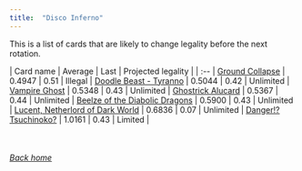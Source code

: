 ```yaml
---
title:  "Disco Inferno"
---
```


This is a list of cards that are likely to change legality before the next rotation.

| Card name | Average | Last | Projected legality |
| :-- |
[Ground Collapse](https://db.ygoprodeck.com/card/?search=Ground%20Collapse) | 0.4947 | 0.51 | Illegal |
[Doodle Beast - Tyranno](https://db.ygoprodeck.com/card/?search=Doodle%20Beast%20-%20Tyranno) | 0.5044 | 0.42 | Unlimited |
[Vampire Ghost](https://db.ygoprodeck.com/card/?search=Vampire%20Ghost) | 0.5348 | 0.43 | Unlimited |
[Ghostrick Alucard](https://db.ygoprodeck.com/card/?search=Ghostrick%20Alucard) | 0.5367 | 0.44 | Unlimited |
[Beelze of the Diabolic Dragons](https://db.ygoprodeck.com/card/?search=Beelze%20of%20the%20Diabolic%20Dragons) | 0.5900 | 0.43 | Unlimited |
[Lucent, Netherlord of Dark World](https://db.ygoprodeck.com/card/?search=Lucent,%20Netherlord%20of%20Dark%20World) | 0.6836 | 0.07 | Unlimited |
[Danger!? Tsuchinoko?](https://db.ygoprodeck.com/card/?search=Danger!?%20Tsuchinoko?) | 1.0161 | 0.43 | Limited |

<br>

###### [Back home](index)